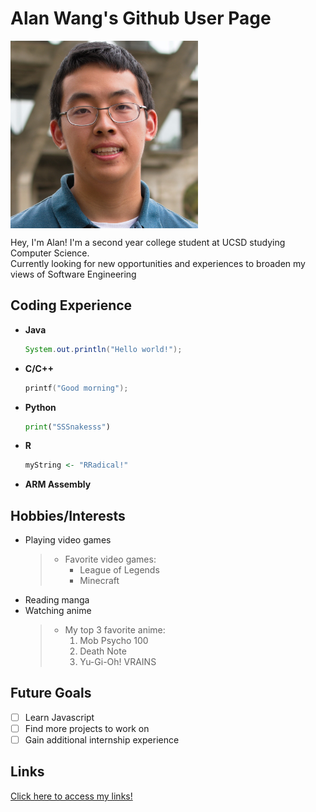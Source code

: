 # Alan Wang's Github User Page

<img src="Alan_Wang_headshot_photo.jpg" width=300 align=center>

Hey, I'm Alan! I'm a second year college student at UCSD studying Computer Science.  
Currently looking for new opportunities and experiences to broaden my views of Software Engineering 

## Coding Experience
- **Java** 
  ```Java
  System.out.println("Hello world!");
  ```
- **C/C++**
  ```C
  printf("Good morning");
  ```
- **Python** 
  ```Python
  print("SSSnakesss")
  ```
- **R** 
  ```R
  myString <- "RRadical!"
  ```
- **ARM Assembly** 

## Hobbies/Interests 
- Playing video games
  > - Favorite video games:
  >     - League of Legends
  >     - Minecraft 
- Reading manga
- Watching anime 
  > - My top 3 favorite anime:
  >     1. Mob Psycho 100
  >     2. Death Note
  >     3. Yu-Gi-Oh! VRAINS

## Future Goals 
- [ ] Learn Javascript 
- [ ] Find more projects to work on
- [ ] Gain additional internship experience 
  
## Links 
[Click here to access my links!](links.md)


